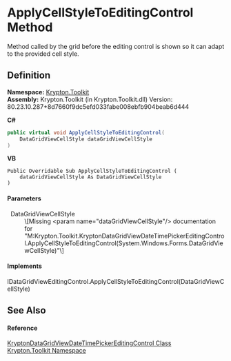 # ApplyCellStyleToEditingControl Method


Method called by the grid before the editing control is shown so it can adapt to the provided cell style.



## Definition
**Namespace:** <a href="79d2eac2-21f4-54ff-7552-b20c33c30600.md">Krypton.Toolkit</a>  
**Assembly:** Krypton.Toolkit (in Krypton.Toolkit.dll) Version: 80.23.10.287+8d7660f9dc5efd033fabe008ebfb904beab6d444

**C#**
``` C#
public virtual void ApplyCellStyleToEditingControl(
	DataGridViewCellStyle dataGridViewCellStyle
)
```
**VB**
``` VB
Public Overridable Sub ApplyCellStyleToEditingControl ( 
	dataGridViewCellStyle As DataGridViewCellStyle
)
```



#### Parameters
<dl><dt>  DataGridViewCellStyle</dt><dd>\[Missing &lt;param name="dataGridViewCellStyle"/&gt; documentation for "M:Krypton.Toolkit.KryptonDataGridViewDateTimePickerEditingControl.ApplyCellStyleToEditingControl(System.Windows.Forms.DataGridViewCellStyle)"\]</dd></dl>

#### Implements
IDataGridViewEditingControl.ApplyCellStyleToEditingControl(DataGridViewCellStyle)  


## See Also


#### Reference
<a href="4180fc80-2554-2db5-0843-cefdbb7715a5.md">KryptonDataGridViewDateTimePickerEditingControl Class</a>  
<a href="79d2eac2-21f4-54ff-7552-b20c33c30600.md">Krypton.Toolkit Namespace</a>  
